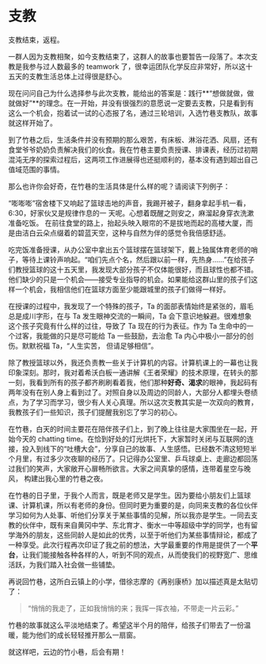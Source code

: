 # 支教

支教结束，返程。

一群人因为支教相聚，如今支教结束了，这群人的故事也要暂告一段落了。本次支教是我参与过人数最多的 teamwork 了，很幸运团队化学反应非常好，所以这十五天的支教生活总体上过得很是舒心。

现在问问自己为什么选择参与此次支教，能给出的答案是：践行**“想做就做，做就做好”**的理念。在一开始，并没有很强烈的意愿说一定要去支教，只是看到有这么一个机会，抱着试一试的心态报了名，通过三轮培训，入选竹巷支教队，故事就这样开始了。

到了竹巷之后，生活条件并没有预期的那么艰苦，有床板、淋浴花洒、风扇，还有食堂爷爷奶奶负责解决我们的伙食。我在竹巷主要负责授课、排课表，经历过初期混沌无序的探索过程后，这两项工作进展得也还挺顺利的，基本没有遇到超出自己值域范围的事情。

那么也许你会好奇，在竹巷的生活具体是什么样的呢？请阅读下列例子：

“嘭嘭嘭”宿舍楼下又响起了篮球击地的声音，我踢开被子，翻身拿起手机一看，6:30，好家伙又是规律作息的一 天呢。心想着既醒之则安之，麻溜起身穿衣洗漱准备吃饭。 在前往食堂的路上，抬起头映入眼帘的不是拔地而起的高楼大厦，而是由洁白云朵点缀着的碧蓝天空，这种与自然为伴的感觉令我倍感舒适。

吃完饭准备授课，从办公室中拿出五个篮球摆在篮球架下，戴上独属体育老师的哨子，等待上课铃声响起。“咱们先点个名，然后跟以前一样，先热身……”在给孩子们教授篮球的这十五天里，我发现大部分孩子不仅体能很好，而且球性也都不错。 他们缺少的只是一个机会——接受专业指导的机会。如果能给这群山里的孩子们这样一个机会，我相信他们在篮球方面至少能跟城里的孩子们做得一样好。

在授课的过程中，我发现了一个特殊的孩子，Ta 的面部表情始终是紧张的，眉毛总是成川字形，在与 Ta 发生眼神交流的一瞬间，Ta 会下意识地躲避。很难想象这个孩子究竟有什么样的过往，导致了 Ta 现在的行为表征。作为 Ta 生命中的一个过客，我能做的只是尽可能给 Ta 一些鼓励，去治愈 Ta 内心中极小一部分的创伤。默默祝福 Ta，“人生实苦， 但请足够相信”。

除了教授篮球以外，我还负责教一些关于计算机的内容。计算机课上的一幕也让我印象深刻。那时，我对着希沃白板一通讲解《王者荣耀》的技术原理，在转头的那一刻，我看到所有的孩子都齐刷刷看着我，他们那种**好奇、渴求**的眼神，我起码有两年没有在别人身上看到过了。对照自身以及周边的同龄人，大部分人都埋头卷绩点，为了学习而学习，很少有人关心真理。所以这次支教其实是一次双向的教育，我教孩子们一些知识，孩子们提醒我别忘了学习的初心。

在竹巷，白天的时间主要花在陪伴孩子们上，到了晚上往往是大家围坐在一起，开始今天的 chatting time。在恰到好处的灯光烘托下，大家暂时关闭与互联网的连接，投入到线下的“吐槽大会”，分享自己的故事、人生感悟。已经数不清这短短半个月里，有过多少次夜聊的经历了。只记得办公室里、乒乓球桌上、走廊边都回荡过我们的笑声，大家敞开心扉畅所欲言。大家之间真挚的感情，连带着星空与晚风， 构建出我心里的竹巷之夜。

在竹巷的日子里，于我个人而言，既是老师又是学生。因为要给小朋友们上篮球课、计算机课，所以有老师的身份。但同时更为重要的是，向同来支教的各位伙伴学习如何为人处事、听他们分享关于某些事情的见解，所以我亦是学生。一同去支教的伙伴中，既有来自黄冈中学、东北育才、衡水一中等超级中学的同学，也有留学海外的朋友，这些同龄人是如此的优秀，以至于听他们为某些事情辩论，都成了一种享受。此次行程再次印证了我之前的想法，大学最重要的作用是提供了一个**平台**，让我们能接触各种各样的人，听到不同的观点，从而使我们的视野宽广、思维活跃，为我们踏入社会做一些铺垫。

再说回竹巷，这所白云镇上的小学，借徐志摩的《再别康桥》加以描述真是太贴切了：

> “悄悄的我走了，正如我悄悄的来；我挥一挥衣袖，不带走一片云彩。”

竹巷的故事就这么平淡地结束了。希望这半个月的陪伴，给孩子们带去了一份温暖，能为他们的成长轻轻推开那么一扇窗。

就这样吧，云边的竹小巷，后会有期！
